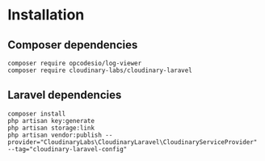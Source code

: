 # Installation

## Composer dependencies

    composer require opcodesio/log-viewer
    composer require cloudinary-labs/cloudinary-laravel

## Laravel dependencies

    composer install
    php artisan key:generate
    php artisan storage:link
    php artisan vendor:publish --provider="CloudinaryLabs\CloudinaryLaravel\CloudinaryServiceProvider" --tag="cloudinary-laravel-config"

